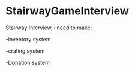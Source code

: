 # StairwayGameInterview
Stairway Interview, i need to make:

-Inventory system

-crating system

-Donation system

